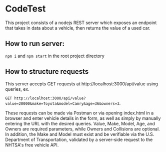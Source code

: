 # CodeTest
This project consists of a nodejs REST server which exposes an endpoint that takes in data about a vehicle, then returns the value of a used car.
## How to run server:
`npm i` and `npm start` in the root project directory

## How to structure requests
This server accepts GET requests at http://localhost:3000/api/value using queries, ex.

`GET http://localhost:3000/api/value?value=20000&make=Toyota&model=Camry&age=36&owners=3`.

These requests can be made via Postman or via opening index.html in a browser and enter vehicle details in the form, as well as simply by manually entering the URL with the desired queries. Value, Make, Model, Age, and Owners are required parameters, while Owners and Collisions are optional. In addition, the Make and Model must exist and be verifiable via the U.S. Department of Transportation, validated by a server-side request to the NHTSA's free vehicle API.

